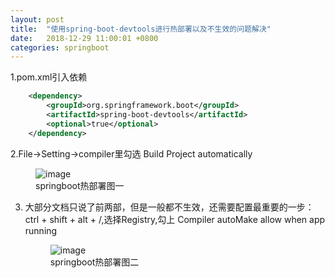 ```yaml
---
layout: post
title:  "使用spring-boot-devtools进行热部署以及不生效的问题解决"
date:   2018-12-29 11:00:01 +0800
categories: springboot
---
```


1.pom.xml引入依赖

```xml
    <dependency>
        <groupId>org.springframework.boot</groupId>
        <artifactId>spring-boot-devtools</artifactId>
        <optional>true</optional>
    </dependency>
```

2.File->Setting->compiler里勾选 Build Project automatically

<figure>
    <img src="{{ site.baseurl }}/images/springboot热部署图一.jpg" alt="image">
    <figcaption>
        springboot热部署图一
    </figcaption>
</figure>

3. 大部分文档只说了前两部，但是一般都不生效，还需要配置最重要的一步：  
    ctrl + shift + alt + /,选择Registry,勾上 Compiler autoMake allow when app running
        
    <figure>
        <img src="{{ site.baseurl }}/images/springboot热部署图二.jpg" alt="image">
        <figcaption>
            springboot热部署图二
        </figcaption>
    </figure>